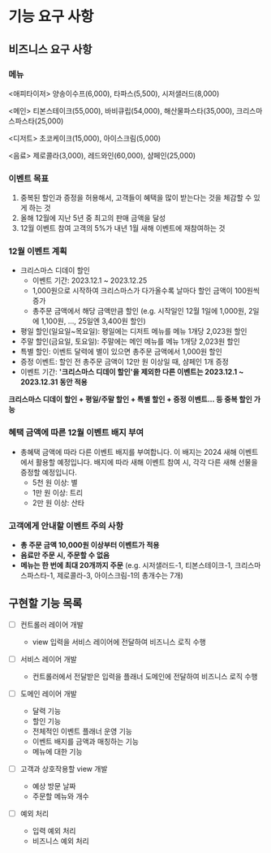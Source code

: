 # 기능 요구 사항

## 비즈니스 요구 사항

### 메뉴
<애피타이저>
양송이수프(6,000), 타파스(5,500), 시저샐러드(8,000)

<메인>
티본스테이크(55,000), 바비큐립(54,000), 해산물파스타(35,000), 크리스마스파스타(25,000)

<디저트>
초코케이크(15,000), 아이스크림(5,000)

<음료>
제로콜라(3,000), 레드와인(60,000), 샴페인(25,000)

### 이벤트 목표
1. 중복된 할인과 증정을 허용해서, 고객들이 혜택을 많이 받는다는 것을 체감할 수 있게 하는 것
2. 올해 12월에 지난 5년 중 최고의 판매 금액을 달성
3. 12월 이벤트 참여 고객의 5%가 내년 1월 새해 이벤트에 재참여하는 것

### 12월 이벤트 계획
- 크리스마스 디데이 할인
    - 이벤트 기간: 2023.12.1 ~ 2023.12.25
    - 1,000원으로 시작하여 크리스마스가 다가올수록 날마다 할인 금액이 100원씩 증가
    - 총주문 금액에서 해당 금액만큼 할인
      (e.g. 시작일인 12월 1일에 1,000원, 2일에 1,100원, ..., 25일엔 3,400원 할인)
- 평일 할인(일요일~목요일): 평일에는 디저트 메뉴를 메뉴 1개당 2,023원 할인
- 주말 할인(금요일, 토요일): 주말에는 메인 메뉴를 메뉴 1개당 2,023원 할인
- 특별 할인: 이벤트 달력에 별이 있으면 총주문 금액에서 1,000원 할인
- 증정 이벤트: 할인 전 총주문 금액이 12만 원 이상일 때, 샴페인 1개 증정
- 이벤트 기간: **'크리스마스 디데이 할인'을 제외한 다른 이벤트는 2023.12.1 ~ 2023.12.31 동안 적용**

**크리스마스 디데이 할인 + 평일/주말 할인 + 특별 할인 + 증정 이벤트... 등 중복 할인 가능**


### 혜택 금액에 따른 12월 이벤트 배지 부여
- 총혜택 금액에 따라 다른 이벤트 배지를 부여합니다. 이 배지는 2024 새해 이벤트에서 활용할 예정입니다. 배지에 따라 새해 이벤트 참여 시, 각각 다른 새해 선물을 증정할 예정입니다.
    - 5천 원 이상: 별
    - 1만 원 이상: 트리
    - 2만 원 이상: 산타

### 고객에게 안내할 이벤트 주의 사항
- **총 주문 금액 10,000원 이상부터 이벤트가 적용**
- **음료만 주문 시, 주문할 수 없음**
- **메뉴는 한 번에 최대 20개까지 주문**
  (e.g. 시저샐러드-1, 티본스테이크-1, 크리스마스파스타-1, 제로콜라-3, 아이스크림-1의 총개수는 7개)

## 구현할 기능 목록

- [ ] 컨트롤러 레이어 개발
    - view 입력을 서비스 레이어에 전달하여 비즈니스 로직 수행

- [ ] 서비스 레이어 개발
    - 컨트롤러에서 전달받은 입력을 플래너 도메인에 전달하여 비즈니스 로직 수행

- [ ] 도메인 레이어 개발
    - 달력 기능 
    - 할인 기능 
    - 전체적인 이벤트 플래너 운영 기능 
    - 이벤트 배지를 금액과 매칭하는 기능 
    - 메뉴에 대한 기능

- [ ] 고객과 상호작용할 view 개발
    - 예상 방문 날짜
    - 주문할 메뉴와 개수

- [ ] 예외 처리
    - 입력 예외 처리
    - 비즈니스 예외 처리